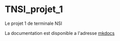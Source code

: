 # TNSI_projet_1
Le projet 1 de terminale NSI

La documentation est disponible a l'adresse [mkdocs](https://laratatouile.github.io/TNSI_projet_1/)